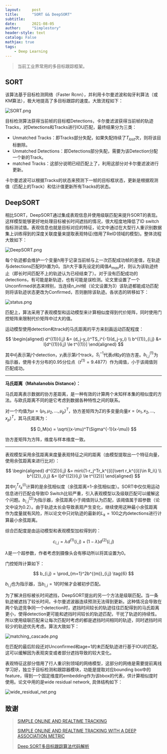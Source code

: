 ```yaml
---
layout:     post
title:      "SORT && DeepSORT"
subtitle:
date:       2021-08-05
author:     "Simplestory"
header-style: text
catalog: False
mathjax: true
tags:
    - Deep Learning
---
```


> 当前工业界常用的多目标跟踪框架。

## SORT

该算法基于目标检测网络（Faster Rcnn），并利用卡尔曼滤波和匈牙利算法（或KM算法），极大地提高了多目标跟踪的速度。大致流程如下：

![SORT.png](/img/in_posts/20210805/SORT.png)

目标检测算法获得当前帧的目标框Detections，卡尔曼滤波获得当前帧的轨迹Tracks，对Detections和Tracks进行IOU匹配，最终结果分为三类：

- Unmatched Tracks：即Tracks部分失配，如果失配持续了$T_{lost}$次，则将该目标删除。
- Unmatched Detections：即Detections部分失配，需要为该Detection分配一个新的Track。
- matched Tracks：这部分说明已经匹配上了，利用这部分对卡尔曼滤波进行更新。

卡尔曼滤波可以根据Tracks的状态来预测下一帧的目标框状态，更新是根据观测值（匹配上的Track）和估计值更新所有Tracks的状态。

## DeepSORT

相比SORT，DeepSORT通过集成表观信息并使用级联匹配来提升SORT的表现。这样模型能够更好地处理目标被长时间遮挡的情况，很大程度地降低了ID switch指标测试值。表观信息也就是目标对应的特征，论文中通过在大型行人重识别数据集上训练得到的深度关联度量来提取表观特征(借用了ReID领域的模型)。整体流程大致如下：

![DeepSORT.png](/img/in_posts/20210805/DeepSORT.png)

每个轨迹都会维护一个变量$h$用于记录当前帧与上一次匹配成功帧的差值，在轨迹与detections匹配时$h$置为0。当$h$大于事先设定的阈值$A_{max}$时，则认为该轨迹终止（即长时间匹配不上的轨迹认为已经结束了）。对于没有匹配成功的detections，有可能是新轨迹，也有可能是误检测。论文里设置了一个Unconfirmed状态来辨别，当连续$n\_init$帧（论文设置为3）该轨迹都能成功匹配则将该轨迹状态更改为Confirmed，否则删除该轨迹。各状态的转移如下：

![status.png](./img/in_posts/20210805/status.png)

匹配上，算法采用了表观模型和运动模型来计算相似度得到代价矩阵，同时使用门控矩阵来限制代价矩阵中过大的值。

运动模型使用detection和track的马氏距离的平方来刻画运动匹配程度：

$$
\begin{aligned}
d^{(1)}(i,j) &= (d_j-y_i)^TS_i^{-1}(d_j-y_i) \\
b^{(1)}_{i,j} &= I[d^{(1)}(i,j) \le t^{(1)}]
\end{aligned}
$$

其中$d_j$表示第$j$个detection，$y_i$表示第$i$个track，$S_i^{-1}$代表$d$和$y$的协方差。$b_{i,j}^{(1)}$为指示器，使用卡方分布的0.95分位点（$t^{(1)}=9.4877$）作为阈值，小于该阈值则匹配成功。

---
**马氏距离（Mahalanobis Distance）：**

马氏距离表示数据的协方差距离，是一种有效的计算两个未知样本集的相似度的方法。与欧氏距离不同的是它考虑到数据各种特性之间的联系。

对一个均值为$\mu=(\mu_1,\mu_2,\dots,\mu_p)^T$，协方差矩阵为$\Sigma$的多变量向量$x=(x_1,x_2,\dots,x_p)^T$，其马氏距离为：

$$
D_M(x) = \sqrt{(x-\mu)^T\Sigma^{-1}(x-\mu)}
$$

协方差矩阵为方阵，维度与样本维度一致。

---

表观模型采用余弦距离来度量表观特征之间的距离（由模型提取出一个特征向量，使用余弦距离来进行比对）：

$$
\begin{aligned}
d^{(2)}(i,j) &= min\{1-r_j^Tr_k^{(i)}\vert r_k^{(i)}\in R_i\} \\
b^{(2)}_{i,j} &= I[d^{(2)}(i,j) \le t^{(2)}]
\end{aligned}
$$

其中$r_j^Tr_k^{(i)}$计算的是余弦相似度（余弦距离=1-余弦相似度）。SORT中仅仅用运动信息进行匹配会导致ID Switch比较严重，引入表观模型以及级联匹配可以缓解这个问题。$b_{i,j}^{(2)}$为指示器，余弦距离小于阈值则认为匹配，该阈值属于超参数（论文中设为0.2）。由于轨迹太长会导致表观产生变化，继续使用这种最小余弦距离作为度量就有风险，所以论文中只对轨迹的最新的$L_k=100$之内detections进行计算最小余弦距离。

综合匹配度是由运动模型和表观模型加权得到的：

$$
c_{i,j} = \lambda d^{(1)}(i,j)+(1-\lambda)d^{(2)}(i,j) \tag{5}
$$

$\lambda$是一个超参数，作者考虑到摄像头会有移动所以将其设置为0。

门控矩阵计算如下：

$$
b_{i,j} = \prod_{m=1}^2b^{(m)}_{i,j} \tag{6}
$$

$b_{i,j}$也为指示器，当$b_{i,j}=1$的时候才会被初步匹配。

为了解决目标被长时间遮挡，DeepSORT提出的另一个方法是级联匹配。当一条轨迹被遮挡了较长时间，卡尔曼滤波器连续预测无法得到更新。这种情况会导致在两个轨迹竞争同一个detection时，遮挡时间较长的轨迹往往匹配得到的马氏距离更小，使得detection更可能和遮挡时间较长的轨迹匹配，干扰了轨迹的持续性。所以使用级联匹配来让每次匹配时考虑的都是遮挡时间相同的轨迹，同时遮挡时间较少的轨迹优先考虑。算法大致如下：

![matching_cascade.png](/img/in_posts/20210805/matching_cascade.png)

在匹配的最后阶段还对Unconfirmed和age=1的未匹配轨迹进行基于IOU的匹配。这可以缓解因为表观突变或者部分遮挡导致的较大变化。

表观特征这部分借用了行人重识别领域的网络模型，这部分的网络是需要提前离线学习好，独立于目标检测和跟踪器模块，功能是提取对应bounding box中的feature，得到一个固定维度的embedding作为该bbox的代表，供计算相似度时使用。论文中用的是wide residual network, 具体结构如下：

![wide_residual_net.png](/img/in_posts/20210805/wide_residual_net.png)

## 致谢

> [SIMPLE ONLINE AND REALTIME TRACKING](https://arxiv.org/pdf/1602.00763v2.pdf)
> 
> [SIMPLE ONLINE AND REALTIME TRACKING WITH A DEEP ASSOCIATION METRIC](https://arxiv.org/pdf/1703.07402.pdf)
> 
> [Deep SORT多目标跟踪算法代码解析](https://www.cnblogs.com/pprp/articles/12736831.html)